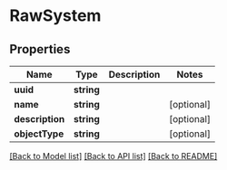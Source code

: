 # RawSystem

## Properties
Name | Type | Description | Notes
------------ | ------------- | ------------- | -------------
**uuid** | **string** |  | 
**name** | **string** |  | [optional] 
**description** | **string** |  | [optional] 
**objectType** | **string** |  | [optional] 

[[Back to Model list]](../README.md#documentation-for-models) [[Back to API list]](../README.md#documentation-for-api-endpoints) [[Back to README]](../README.md)


